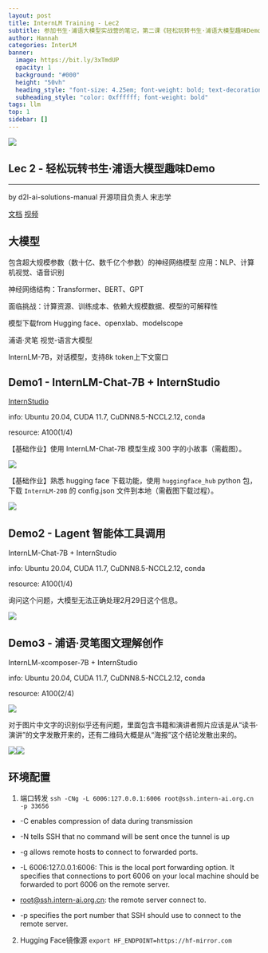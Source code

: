 ```yaml
---
layout: post
title: InternLM Training - Lec2
subtitle: 参加书生·浦语大模型实战营的笔记，第二课《轻松玩转书生·浦语大模型趣味Demo》
author: Hannah
categories: InterLM
banner:
  image: https://bit.ly/3xTmdUP
  opacity: 1
  background: "#000"
  height: "50vh" 
  heading_style: "font-size: 4.25em; font-weight: bold; text-decoration: none"
  subheading_style: "color: 0xffffff; font-weight: bold"
tags: llm
top: 1
sidebar: []
---
```


![](https://framerusercontent.com/images/vS5vELdYgGvUYP81YEMwrxup1cg.png)

## Lec 2 - 轻松玩转书生·浦语大模型趣味Demo
-----------------------

by d2l-ai-solutions-manual 开源项目负责人 宋志学

[文档](https://github.com/InternLM/tutorial/blob/main/helloworld/hello_world.md) [视频](https://www.bilibili.com/video/BV1Ci4y1z72H)

大模型
---

包含超大规模参数（数十亿、数千亿个参数）的神经网络模型 应用：NLP、计算机视觉、语音识别

神经网络结构：Transformer、BERT、GPT

面临挑战：计算资源、训练成本、依赖大规模数据、模型的可解释性

模型下载from Hugging face、openxlab、modelscope

浦语·灵笔 视觉-语言大模型

InternLM-7B，对话模型，支持8k token上下文窗口

Demo1 - InternLM-Chat-7B + InternStudio
---------------------------------------

[InternStudio](https://studio.intern-ai.org.cn/)

info: Ubuntu 20.04, CUDA 11.7, CuDNN8.5-NCCL2.12, conda

resource: A100(1/4)

【基础作业】使用 InternLM-Chat-7B 模型生成 300 字的小故事（需截图）。

![](https://framerusercontent.com/images/L9E2m4Q4ucFAS6OjYgz8EBYXW4.png)

【基础作业】熟悉 hugging face 下载功能，使用 `huggingface_hub` python 包，下载 `InternLM-20B` 的 config.json 文件到本地（需截图下载过程）。

![](https://framerusercontent.com/images/yZP0QxFeZkVvF54xqEyslfKrdlI.png)

Demo2 - Lagent 智能体工具调用
----------------------

InternLM-Chat-7B + InternStudio

info: Ubuntu 20.04, CUDA 11.7, CuDNN8.5-NCCL2.12, conda

resource: A100(1/4)

询问这个问题，大模型无法正确处理2月29日这个信息。

![](https://framerusercontent.com/images/MoOUjgSGO6PRkjWRPI0ZLoO70cI.png)

Demo3 - 浦语·灵笔图文理解创作
-------------------

InternLM-xcomposer-7B + InternStudio

info: Ubuntu 20.04, CUDA 11.7, CuDNN8.5-NCCL2.12, conda

resource: A100(2/4)

![](https://framerusercontent.com/images/mvDULTflq02f7qtqtYiM53QQZI.png)

对于图片中文字的识别似乎还有问题，里面包含书籍和演讲者照片应该是从“读书·演讲”的文字发散开来的，还有二维码大概是从“海报”这个结论发散出来的。

![](https://framerusercontent.com/images/zoAGSby0EYQCRS2N5SRMYnLxqdY.png)![](https://framerusercontent.com/images/Nk2CpHcWFfEKhMLXabaZ3enaXOE.png)

环境配置
----

1. 端口转发 `ssh -CNg -L 6006:127.0.0.1:6006 root@ssh.intern-ai.org.cn -p 33656`
    

*   \-C enables compression of data during transmission
    
*   \-N tells SSH that no command will be sent once the tunnel is up
    
*   \-g allows remote hosts to connect to forwarded ports.
    
*   \-L 6006:127.0.0.1:6006: This is the local port forwarding option. It specifies that connections to port 6006 on your local machine should be forwarded to port 6006 on the remote server.
    
*   root@ssh.intern-ai.org.cn: the remote server connect to.
    
*   \-p specifies the port number that SSH should use to connect to the remote server.
    

2. Hugging Face镜像源 `export HF_ENDPOINT=https://hf-mirror.com`